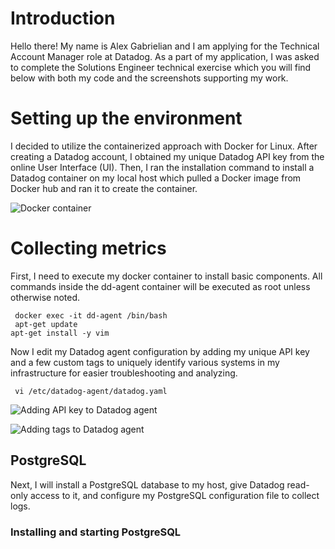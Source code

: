 # Introduction

Hello there! My name is Alex Gabrielian and I am applying for the Technical Account Manager role at Datadog.
As a part of my application, I was asked to complete the Solutions Engineer technical exercise which you will find below with both my code and the screenshots supporting my work.

# Setting up the environment

I decided to utilize the containerized approach with Docker for Linux.
After creating a Datadog account, I obtained my unique Datadog API key from the online User Interface (UI). Then, I ran the installation command to install a Datadog container on my local host which pulled a Docker image from Docker hub and ran it to create the container. 

![Docker container](https://i.imgur.com/HBXYq9y.png)

# Collecting metrics

First, I need to execute my docker container to install basic components. All commands inside the dd-agent container will be executed as root unless otherwise noted.

```
 docker exec -it dd-agent /bin/bash
 apt-get update 
apt-get install -y vim 
```

Now I edit my Datadog agent configuration by adding my unique API key and a few custom tags to uniquely identify various systems in my infrastructure for easier troubleshooting and analyzing.

```
 vi /etc/datadog-agent/datadog.yaml 
```

![Adding API key to Datadog agent](https://i.imgur.com/yWlaDCE.png)

![Adding tags to Datadog agent](https://i.imgur.com/UewE9Nm.png)

## PostgreSQL

Next, I will install a PostgreSQL database to my host, give Datadog read-only access to it, and configure my PostgreSQL configuration file to collect logs. 

### Installing and starting PostgreSQL
